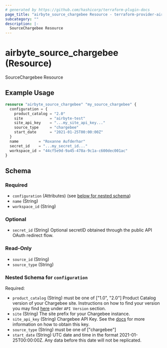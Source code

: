 ```yaml
---
# generated by https://github.com/hashicorp/terraform-plugin-docs
page_title: "airbyte_source_chargebee Resource - terraform-provider-airbyte"
subcategory: ""
description: |-
  SourceChargebee Resource
---
```


# airbyte_source_chargebee (Resource)

SourceChargebee Resource

## Example Usage

```terraform
resource "airbyte_source_chargebee" "my_source_chargebee" {
  configuration = {
    product_catalog = "2.0"
    site            = "airbyte-test"
    site_api_key    = "...my_site_api_key..."
    source_type     = "chargebee"
    start_date      = "2021-01-25T00:00:00Z"
  }
  name         = "Roxanne Aufderhar"
  secret_id    = "...my_secret_id..."
  workspace_id = "44cf5e9d-9a45-478a-9c1a-c600dec001ac"
}
```

<!-- schema generated by tfplugindocs -->
## Schema

### Required

- `configuration` (Attributes) (see [below for nested schema](#nestedatt--configuration))
- `name` (String)
- `workspace_id` (String)

### Optional

- `secret_id` (String) Optional secretID obtained through the public API OAuth redirect flow.

### Read-Only

- `source_id` (String)
- `source_type` (String)

<a id="nestedatt--configuration"></a>
### Nested Schema for `configuration`

Required:

- `product_catalog` (String) must be one of ["1.0", "2.0"]
Product Catalog version of your Chargebee site. Instructions on how to find your version you may find <a href="https://apidocs.chargebee.com/docs/api?prod_cat_ver=2">here</a> under `API Version` section.
- `site` (String) The site prefix for your Chargebee instance.
- `site_api_key` (String) Chargebee API Key. See the <a href="https://docs.airbyte.com/integrations/sources/chargebee">docs</a> for more information on how to obtain this key.
- `source_type` (String) must be one of ["chargebee"]
- `start_date` (String) UTC date and time in the format 2021-01-25T00:00:00Z. Any data before this date will not be replicated.


